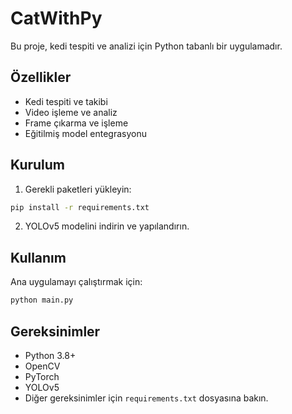 # CatWithPy

Bu proje, kedi tespiti ve analizi için Python tabanlı bir uygulamadır.

## Özellikler

- Kedi tespiti ve takibi
- Video işleme ve analiz
- Frame çıkarma ve işleme
- Eğitilmiş model entegrasyonu

## Kurulum

1. Gerekli paketleri yükleyin:
```bash
pip install -r requirements.txt
```

2. YOLOv5 modelini indirin ve yapılandırın.

## Kullanım

Ana uygulamayı çalıştırmak için:
```bash
python main.py
```

## Gereksinimler

- Python 3.8+
- OpenCV
- PyTorch
- YOLOv5
- Diğer gereksinimler için `requirements.txt` dosyasına bakın. 